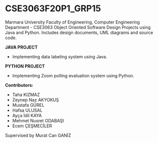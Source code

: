 # CSE3063F20P1_GRP15
Marmara University Faculty of Engineering, Computer Engineering Department - CSE3063 Object Oriented Software Design Projects using Java and Python.
Includes design documents, UML diagrams and source code.

**JAVA PROJECT**
- Implementing data labeling system using Java.

**PYTHON PROJECT**
- Implementing Zoom polling evaluation system using Python.

**Contributors:**

- Taha KIZMAZ
- Zeynep Naz AKYOKUŞ
- Mustafa GÜREL
- Hafsa ULUSAL
- Ayça İdil KAYA
- Mehmet Nusret ODABAŞI
- Ecem ÇEŞMECİLER

Supervised by Murat Can GANİZ
